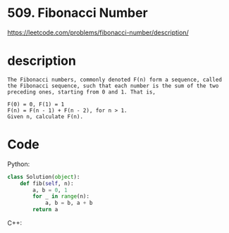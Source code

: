 # 509. Fibonacci Number
https://leetcode.com/problems/fibonacci-number/description/
# description
```
The Fibonacci numbers, commonly denoted F(n) form a sequence, called the Fibonacci sequence, such that each number is the sum of the two preceding ones, starting from 0 and 1. That is,

F(0) = 0, F(1) = 1
F(n) = F(n - 1) + F(n - 2), for n > 1.
Given n, calculate F(n).
```
# Code
Python:
```python
class Solution(object):
    def fib(self, n):
        a, b = 0, 1
        for _ in range(n):
            a, b = b, a + b
        return a
```

C++:
```C++

```
